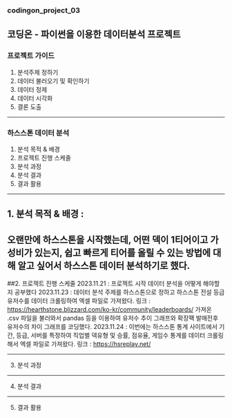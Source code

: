 ### codingon_project_03  
코딩온 - 파이썬을 이용한 데이터분석 프로젝트
-------------------------------------------------------------------------------------------------------------------------------
### 프로젝트 가이드  
1. 분석주제 정하기
2. 데이터 불러오기 및 확인하기
3. 데이터 정제
4. 데이터 시각화
5. 결론 도출
-------------------------------------------------------------------------------------------------------------------------------
### 하스스톤 데이터 분석  
1. 분석 목적 & 배경
2. 프로젝트 진행 스케줄
3. 분석 과정
4. 분석 결과
5. 결과 활용
-------------------------------------------------------------------------------------------------------------------------------
## 1. 분석 목적 & 배경 :
오랜만에 하스스톤을 시작했는데, 어떤 덱이 1티어이고 가성비가 있는지, 쉽고 빠르게 티어를 올릴 수 있는 방법에 대해 알고 싶어서
하스스톤 데이터 분석하기로 했다.
-------------------------------------------------------------------------------------------------------------------------------
##2. 프로젝트 진행 스케줄
2023.11.21 : 프로젝트 시작
             데이터 분석을 어떻게 해야할지 공부했다
2023.11.23 : 데이터 분석 주제를 하스스톤으로 정하고 하스스톤 전설 등급 유저수를 데이터 크롤링하여 엑셀 파일로 가져왔다.
             링크 : https://hearthstone.blizzard.com/ko-kr/community/leaderboards/
             가져온 .csv 파일을 불러와서 pandas 등을 이용하여 유저수 추이 그래프와 확장팩 발매전후 유저수의 차이 그래프를 코딩했다.
2023.11.24 : 이번에는 하스스톤 통계 사이트에서 기간, 등급, 서버를 특정하여 직업별 덱유형 및 승률, 점유율, 게임수 통계를 데이터 크롤링 
             해서 엑셀 파일로 가져왔다.
             링크 : https://hsreplay.net/
    
-------------------------------------------------------------------------------------------------------------------------------
3. 분석 과정
-------------------------------------------------------------------------------------------------------------------------------
4. 분석 결과
-------------------------------------------------------------------------------------------------------------------------------
5. 결과 활용
